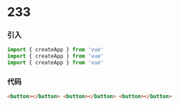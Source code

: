 # 233

### 引入

```js
import { createApp } from 'vue'
import { createApp } from 'vue'
import { createApp } from 'vue'
```

### 代码

```html
<button></button> <button></button> <button></button>
```
